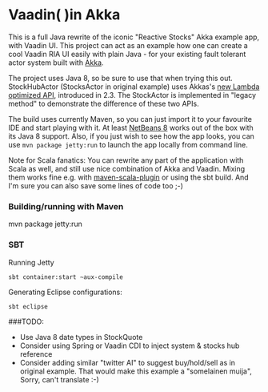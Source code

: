 # Vaadin( )in Akka

This is a full Java rewrite of the iconic "Reactive Stocks" Akka example app, with Vaadin UI. This project can act as an example how one can create a cool Vaadin RIA UI easily with plain Java - for your existing fault tolerant actor system built with [Akka](http://akka.io).

The project uses Java 8, so be sure to use that when trying this out. StockHubActor (StocksActor in original example) uses Akkas's [new Lambda optimized API](http://typesafe.com/blog/akka-230-major-release), introduced in 2.3. The StockActor is implemented in "legacy method" to demonstrate the difference of these two APIs.

The build uses currently Maven, so you can just import it to your favourite IDE and start playing with it. At least [NetBeans 8](https://netbeans.org) works out of the box with its Java 8 support. Also, if you just wish to see how the app looks, you can use `mvn package jetty:run` to launch the app locally from command line.

Note for Scala fanatics: You can rewrite any part of the application with Scala as well, and still use nice combination of Akka and Vaadin. Mixing them works fine e.g. with [maven-scala-plugin](http://scala-tools.org/mvnsites/maven-scala-plugin/) or using the sbt build. And I'm sure you can also save some lines of code too ;-)

### Building/running with Maven

mvn package jetty:run

### SBT

Running Jetty

    sbt container:start ~aux-compile
    
Generating Eclipse configurations:
    
    sbt eclipse

###TODO:

 * Use Java 8 date types in StockQuote
 * Consider using Spring or Vaadin CDI to inject system & stocks hub reference
 * Consider adding similar "twitter AI" to suggest buy/hold/sell as in original example. That would make this example a "somelainen muija", Sorry, can't translate :-)
